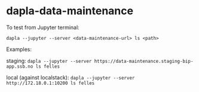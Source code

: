 # dapla-data-maintenance


To test from Jupyter terminal:

`dapla --jupyter --server <data-maintenance-url> ls <path>`

Examples:

staging: `dapla --jupyter --server https://data-maintenance.staging-bip-app.ssb.no ls felles`

local (against localstack): `dapla --jupyter --server http://172.18.0.1:10200 ls felles`